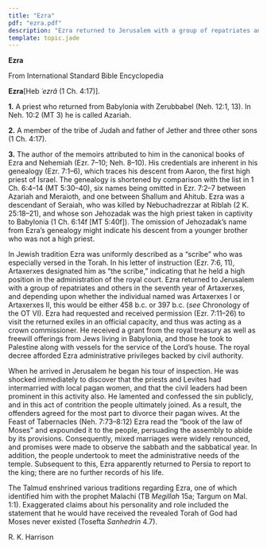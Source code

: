 ```yaml
---
title: "Ezra"
pdf: "ezra.pdf"
description: "Ezra returned to Jerusalem with a group of repatriates and others in the seventh year of Artaxerxes."
template: topic.jade
---
```



**Ezra**

From International Standard Bible Encyclopedia

**Ezra**[Heb *˓ezrâ* (1 Ch. 4:17)].

**1.** A priest who returned from Babylonia with Zerubbabel (Neh. 12:1,
13). In Neh. 10:2 (MT 3) he is called Azariah.

**2.** A member of the tribe of Judah and father of Jether and three
other sons (1 Ch. 4:17).

**3.** The author of the memoirs attributed to him in the canonical
books of Ezra and Nehemiah (Ezr. 7–10; Neh. 8–10). His credentials are
inherent in his genealogy (Ezr. 7:1–6), which traces his descent from
Aaron, the first high priest of Israel. The genealogy is shortened by
comparison with the list in 1 Ch. 6:4–14 (MT 5:30–40), six names being
omitted in Ezr. 7:2–7 between Azariah and Meraioth, and one between
Shallum and Ahitub. Ezra was a descendant of Seraiah, who was killed by
Nebuchadrezzar at Riblah (2 K. 25:18–21), and whose son Jehozadak was
the high priest taken in captivity to Babylonia (1 Ch. 6:14f [MT
5:40f]). The omission of Jehozadak’s name from Ezra’s genealogy might
indicate his descent from a younger brother who was not a high priest.

In Jewish tradition Ezra was uniformly described as a “scribe” who was
especially versed in the Torah. In his letter of instruction (Ezr. 7:6,
11), Artaxerxes designated him as “the scribe,” indicating that he held
a high position in the administration of the royal court. Ezra returned
to Jerusalem with a group of repatriates and others in the seventh year
of Artaxerxes, and depending upon whether the individual named was
Artaxerxes I or Artaxerxes II, this would be either 458 b.c. or 397 b.c.
(*see* Chronology of the OT VI). Ezra had requested and received
permission (Ezr. 7:11–26) to visit the returned exiles in an official
capacity, and thus was acting as a crown commissioner. He received a
grant from the royal treasury as well as freewill offerings from Jews
living in Babylonia, and those he took to Palestine along with vessels
for the service of the Lord’s house. The royal decree afforded Ezra
administrative privileges backed by civil authority.

When he arrived in Jerusalem he began his tour of inspection. He was
shocked immediately to discover that the priests and Levites had
intermarried with local pagan women, and that the civil leaders had been
prominent in this activity also. He lamented and confessed the sin
publicly, and in this act of contrition the people ultimately joined. As
a result, the offenders agreed for the most part to divorce their pagan
wives. At the Feast of Tabernacles (Neh. 7:73–8:12) Ezra read the “book
of the law of Moses” and expounded it to the people, persuading the
assembly to abide by its provisions. Consequently, mixed marriages were
widely renounced, and promises were made to observe the sabbath and the
sabbatical year. In addition, the people undertook to meet the
administrative needs of the temple. Subsequent to this, Ezra apparently
returned to Persia to report to the king; there are no further records
of his life.

The Talmud enshrined various traditions regarding Ezra, one of which
identified him with the prophet Malachi (TB *Megillah* 15a; Targum on
Mal. 1:1). Exaggerated claims about his personality and role included
the statement that he would have received the revealed Torah of God had
Moses never existed (Tosefta *Sanhedrin* 4.7).

R. K. Harrison

